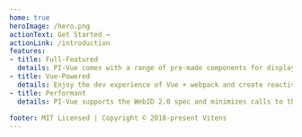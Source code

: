 ```yaml
---
home: true
heroImage: /hero.png
actionText: Get Started →
actionLink: /introduction
features:
- title: Full-Featured
  details: PI-Vue comes with a range of pre-made components for displaying single values, multistates, trends, and more
- title: Vue-Powered
  details: Enjoy the dev experience of Vue + webpack and create reactive views based on PI data
- title: Performant
  details: PI-Vue supports the WebID 2.0 spec and minimizes calls to the Web API Server by batching requests
  
footer: MIT Licensed | Copyright © 2018-present Vitens
---
```

